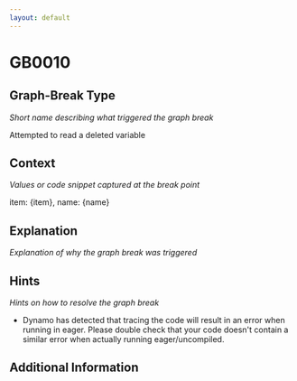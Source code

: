 ```yaml
---
layout: default
---
```

# GB0010

## Graph-Break Type
*Short name describing what triggered the graph break*

Attempted to read a deleted variable

## Context
*Values or code snippet captured at the break point*

item: {item}, name: {name}

## Explanation
*Explanation of why the graph break was triggered*



## Hints
*Hints on how to resolve the graph break*

- Dynamo has detected that tracing the code will result in an error when running in eager. Please double check that your code doesn't contain a similar error when actually running eager/uncompiled.


## Additional Information

<!-- ADDITIONAL INFORMATION START - Add custom information below this line -->

<!-- ADDITIONAL INFORMATION END -->

